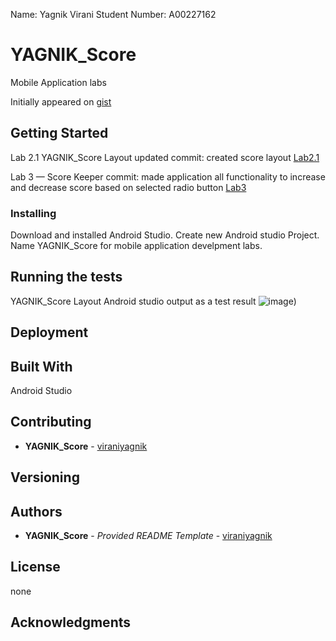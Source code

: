   Name: Yagnik Virani
  Student Number: A00227162
  
# YAGNIK_Score

Mobile Application labs

Initially appeared on
[gist](https://github.com/viraniyagnik/YAGNIK_Score)



## Getting Started

Lab 2.1 YAGNIK_Score Layout updated commit: created score layout
[Lab2.1](https://github.com/viraniyagnik/YAGNIK_Score/commit/0ab744559059d2ae1f39acc1e9dd191f4b324033)

Lab 3 — Score Keeper commit: made application all functionality to increase and decrease score based on selected radio button
[Lab3](https://github.com/viraniyagnik/YAGNIK_Score/blob/main/app/src/main/java/com/example/yagnik_score/MainActivity.java)




### Installing

Download and installed Android Studio. Create new Android studio Project. Name YAGNIK_Score for mobile application develpment labs.

## Running the tests
YAGNIK_Score Layout Android studio output as a test result
![image](https://user-images.githubusercontent.com/77527826/155259477-ae8f8f60-b4c7-4c91-8dd4-bb261e745f2d.png))



## Deployment


## Built With
Android Studio


## Contributing
 - **YAGNIK_Score** -
    [viraniyagnik](https://github.com/viraniyagnik)


## Versioning



## Authors

  - **YAGNIK_Score** - *Provided README Template* -
    [viraniyagnik](https://github.com/viraniyagnik)



## License

none

## Acknowledgments


